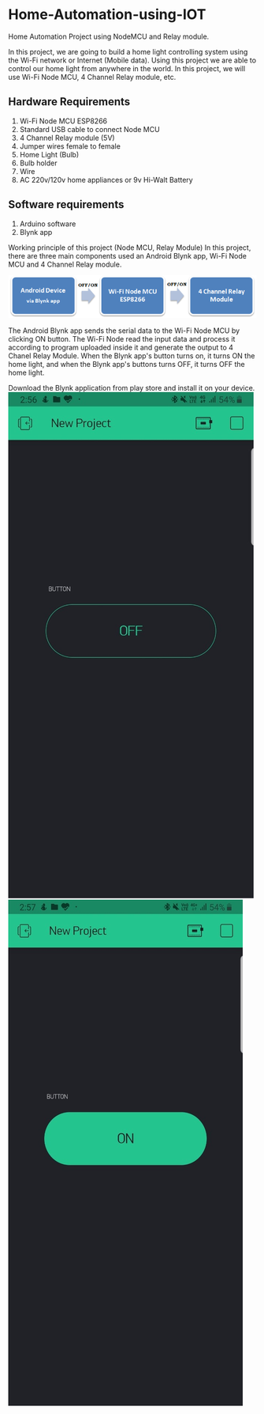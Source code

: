 # Home-Automation-using-IOT
Home Automation Project using NodeMCU and Relay module.
 
In this project, we are going to build a home light controlling system using the Wi-Fi network or Internet (Mobile data). Using this project we are able to control our home light from anywhere in the world. In this project, we will use Wi-Fi Node MCU, 4 Channel Relay module, etc.

## Hardware Requirements
1.	Wi-Fi Node MCU ESP8266
2.	Standard USB cable to connect Node MCU
3.	4 Channel Relay module (5V)
4.	Jumper wires female to female
5.	Home Light (Bulb)
6.	Bulb holder
7.	Wire
8.	AC 220v/120v home appliances or 9v Hi-Walt Battery

## Software requirements
1.	Arduino software
2.	Blynk app

Working principle of this project (Node MCU, Relay Module)
In this project, there are three main components used an Android Blynk app, Wi-Fi Node MCU and 4 Channel Relay module.

![](images/diag.png)

The Android Blynk app sends the serial data to the Wi-Fi Node MCU by clicking ON button. The Wi-Fi Node read the input data and process it according to program uploaded inside it and generate the output to 4 Chanel Relay Module. When the Blynk app's button turns on, it turns ON the home light, and when the Blynk app's buttons turns OFF, it turns OFF the home light.

Download the Blynk application from play store and install it on your device.
![](images/Blynk1.jpg)    ![](images/Blynk2.jpg)


